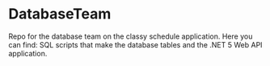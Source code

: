 # DatabaseTeam
Repo for the database team on the classy schedule application. Here you can find: SQL scripts that make the database tables and the .NET 5 Web API application.
